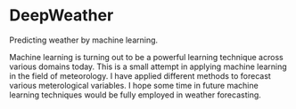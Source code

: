 # DeepWeather
Predicting weather by machine learning.

Machine learning is turning out to be a powerful learning technique across various domains today. This is a small attempt in applying machine learning in the field of meteorology. I have applied different methods to forecast various meterological variables. I hope some time in future machine learning techniques would be fully employed in weather forecasting.
